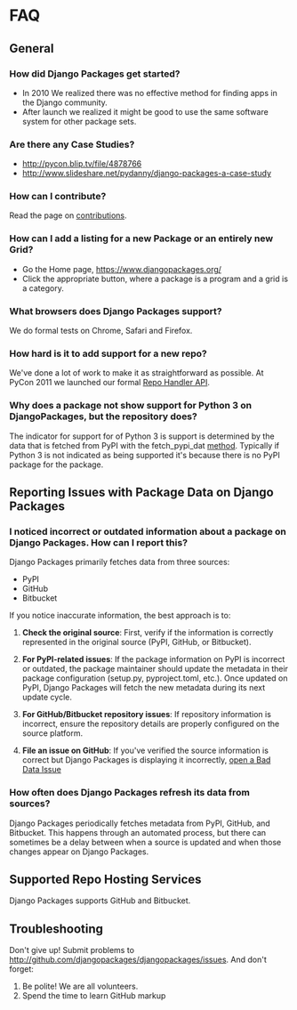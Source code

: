 # FAQ

## General

### How did Django Packages get started?

- In 2010 We realized there was no effective method for finding apps in the Django community.
- After launch we realized it might be good to use the same software system for other package sets.

### Are there any Case Studies?

- <http://pycon.blip.tv/file/4878766>
- <http://www.slideshare.net/pydanny/django-packages-a-case-study>

### How can I contribute?

Read the page on [contributions].

### How can I add a listing for a new Package or an entirely new Grid?

- Go the Home page, <https://www.djangopackages.org/>
- Click the appropriate button, where a package is a program and a grid is a category.

### What browsers does Django Packages support?

We do formal tests on Chrome, Safari and Firefox.

### How hard is it to add support for a new repo?

We've done a lot of work to make it as straightforward as possible. At PyCon 2011 we launched our formal [Repo Handler API].

### Why does a package not show support for Python 3 on DjangoPackages, but the repository does?

The indicator for support for of Python 3 is support is determined by the data that is fetched from PyPI with the fetch_pypi_dat [method](https://github.com/djangopackages/djangopackages/blob/f259e6f39445cd243ac897af51abb1c06836ef82/package/models.py#L266). Typically if Python 3 is not indicated as being supported it's because there is no PyPI package for the package.

## Reporting Issues with Package Data on Django Packages

### I noticed incorrect or outdated information about a package on Django Packages. How can I report this?

Django Packages primarily fetches data from three sources:

* PyPI
* GitHub
* Bitbucket

If you notice inaccurate information, the best approach is to:

1. **Check the original source**: First, verify if the information is correctly represented in the original source (PyPI, GitHub, or Bitbucket).

2. **For PyPI-related issues**: If the package information on PyPI is incorrect or outdated, the package maintainer should update the metadata in their package configuration (setup.py, pyproject.toml, etc.). Once updated on PyPI, Django Packages will fetch the new metadata during its next update cycle.

3. **For GitHub/Bitbucket repository issues**: If repository information is incorrect, ensure the repository details are properly configured on the source platform.

4. **File an issue on GitHub**: If you've verified the source information is correct but Django Packages is displaying it incorrectly, [open a Bad Data Issue](https://github.com/djangopackages/djangopackages/issues/new/choose)

### How often does Django Packages refresh its data from sources?

Django Packages periodically fetches metadata from PyPI, GitHub, and Bitbucket. This happens through an automated process, but there can sometimes be a delay between when a source is updated and when those changes appear on Django Packages.

## Supported Repo Hosting Services

Django Packages supports GitHub and Bitbucket.

## Troubleshooting

Don't give up!  Submit problems to <http://github.com/djangopackages/djangopackages/issues>. And don't forget:

1. Be polite! We are all volunteers.
2. Spend the time to learn GitHub markup

[contributions]: contributing.md
[repo handler api]: repo_handlers.md
